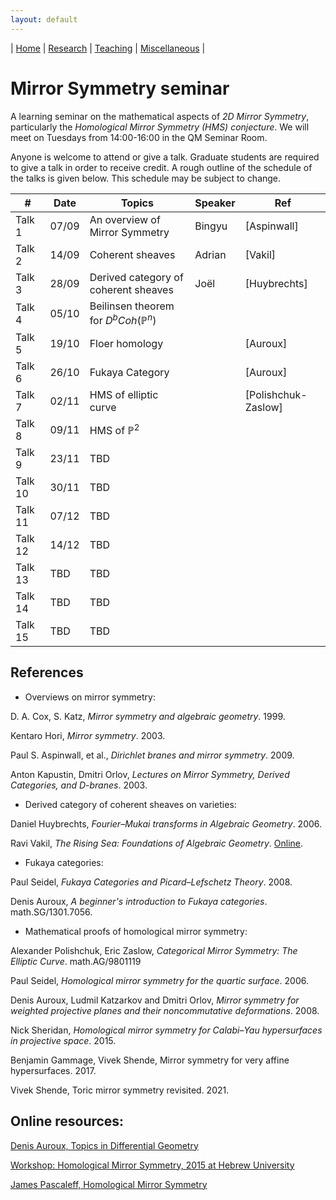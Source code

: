 ```yaml
---
layout: default
---
```



| [Home](index.md)  | [Research](research-en.md)    | [Teaching](teaching-en.md) | [Miscellaneous](miscellaneous-en.md)          | 

# Mirror Symmetry seminar 

A learning seminar on the mathematical aspects of *2D Mirror Symmetry*, particularly the *Homological Mirror Symmetry (HMS) conjecture*. We will meet on Tuesdays from 14:00-16:00 in the QM Seminar Room.

Anyone is welcome to attend or give a talk. Graduate students are required to give a talk in order to receive credit. A rough outline of the schedule of the talks is given below. This schedule may be subject to change.


| #  | Date |Topics|Speaker|Ref|
|---|---|---|---|---|
|Talk 1|		07/09		|An overview of Mirror Symmetry|Bingyu|[Aspinwall]|
|Talk 2|		14/09	| Coherent sheaves|Adrian|[Vakil]|
|Talk 3|		28/09	| Derived category of coherent sheaves|Joël|[Huybrechts]|
|Talk 4|		05/10	| Beilinsen theorem for $D^bCoh(\mathbb{P}^n)$|||
|Talk 5|		19/10	| Floer homology||[Auroux]|
|Talk 6|		26/10	| Fukaya Category||[Auroux]|
|Talk 7|		02/11	| HMS of elliptic curve||[Polishchuk-Zaslow]|
|Talk 8|		09/11	| HMS of $\mathbb{P}^2$|||
|Talk 9| 		23/11	| TBD|||
|Talk 10| 		30/11	| TBD|||
|Talk 11| 		07/12	| TBD|||
|Talk 12| 		14/12	| TBD|||
|Talk 13| 		TBD	| TBD||
|Talk 14| 		TBD	| TBD||
|Talk 15| 		TBD	| TBD||


## References
  
- Overviews on mirror symmetry:

D. A. Cox, S. Katz, *Mirror symmetry and algebraic geometry*. 1999.

Kentaro Hori, *Mirror symmetry*. 2003.

Paul S. Aspinwall, et al., *Dirichlet branes and mirror symmetry*. 2009.

Anton Kapustin, Dmitri Orlov, *Lectures on Mirror Symmetry, Derived Categories, and D-branes*. 2003.

- Derived category of coherent sheaves on varieties:

Daniel Huybrechts, *Fourier–Mukai transforms in Algebraic Geometry*. 2006. 

Ravi Vakil, *The Rising Sea: Foundations of Algebraic Geometry*. [Online](https://math216.wordpress.com/).

- Fukaya categories: 

Paul Seidel, *Fukaya Categories and Picard–Lefschetz Theory*. 2008.

Denis Auroux, *A beginner's introduction to Fukaya categories*. math.SG/1301.7056.

- Mathematical proofs of homological mirror symmetry:
  
Alexander Polishchuk, Eric Zaslow, *Categorical Mirror Symmetry: The Elliptic Curve*. math.AG/9801119

Paul Seidel, *Homological mirror symmetry for the quartic surface*. 2006.

Denis Auroux, Ludmil Katzarkov and Dmitri Orlov, *Mirror symmetry for weighted projective planes and their noncommutative deformations*. 2008.

Nick Sheridan, *Homological mirror symmetry for Calabi–Yau hypersurfaces in projective space*. 2015.

Benjamin Gammage, Vivek Shende, Mirror symmetry for very affine hypersurfaces. 2017.

Vivek Shende, Toric mirror symmetry revisited. 2021.

## Online resources:

[Denis Auroux, Topics in Differential Geometry](https://people.math.harvard.edu/~auroux/277F09/index.html)

[Workshop: Homological Mirror Symmetry, 2015 at Hebrew University](http://www.math.huji.ac.il/~jake/seminar/year75/HMS/HMS_schedule.html)

[James Pascaleff, Homological Mirror Symmetry](https://jpascale.web.illinois.edu/courses/2018/595/)




<meta name="googlebot" content="noindex" />

